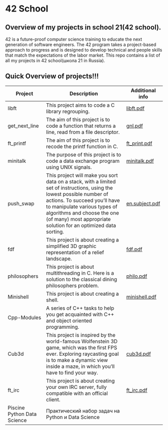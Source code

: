 # 42 School
## Overview of my projects in school 21(42 school).
42 is a future-proof computer science training to educate the next generation of software engineers. The 42 program takes a project-based approach to progress and is designed to develop technical and people skills that match the expectations of the labor market.
This repo contains a list of all my projects in 42 school(школа 21 in Russia).

## Quick Overview of projects!!!
| Project  | Description | Additional info |
| ------------- | ------------- | ------------- |
| libft  | This project aims to code a C library regrouping. | [libft.pdf](https://github.com/jaymoz/School-21/files/6743980/libft.pdf) |
| get_next_line  | The aim of this project is to  code a function that returns a line, read from a file descriptor. | [gnl.pdf](https://github.com/jaymoz/School-21/files/6743990/gnl.pdf) |
| ft_printf  | The aim of this project is to recode the printf function in C. | [ft_print.pdf](https://github.com/jaymoz/School-21/files/6743997/ft_print.pdf) |
| minitalk  | The purpose of this project is to code a data exchange program using UNIX signals. | [minitalk.pdf](https://github.com/jaymoz/42-school/files/6872316/minitalk.pdf) |
| push_swap  | This project will make you sort data on a stack, with a limited set of instructions, using the lowest possible number of actions. To succeed you’ll have to manipulate various types of algorithms and choose the one (of many) most appropriate solution for an optimized data sorting. | [en.subject.pdf](https://github.com/jaymoz/42-school/files/7116234/en.subject.pdf) |
| fdf  | This project is about creating a simplified 3D graphic representation of a relief landscape. | [fdf.pdf](https://github.com/jaymoz/42-school/files/7215497/fdf.pdf) |
| philosophers  | This project is about multithreading in C. Here is a solution to the classical dining philosophers problem. | [philo.pdf](https://github.com/jaymoz/42-school/files/7436281/philo.pdf) |
| Minishell | This project is about creating a shell. | [minishell.pdf](https://github.com/jaymoz/42-school/files/8117140/minishell.pdf) |
| Cpp-Modules | A series of C++ tasks to help you get acquainted with C++ and object oriented programming. | |
| Cub3d | This project is inspired by the world-famous Wolfenstein 3D game, which was the first FPS ever. Exploring raycasting goal is to make a dynamic view inside a maze, in which you’ll have to find your way. |[cub3d.pdf](https://github.com/jaymoz/42-school/files/8718887/cub3d.pdf)|
| ft_irc | This project is about creating your own IRC server, fully compatible with an official client. |[ft_irc.pdf](https://github.com/jaymoz/42-school/files/8836141/ft_irc.pdf)|
| Piscine Python Data Science | Практический набор задач на Python и Data Science ||
